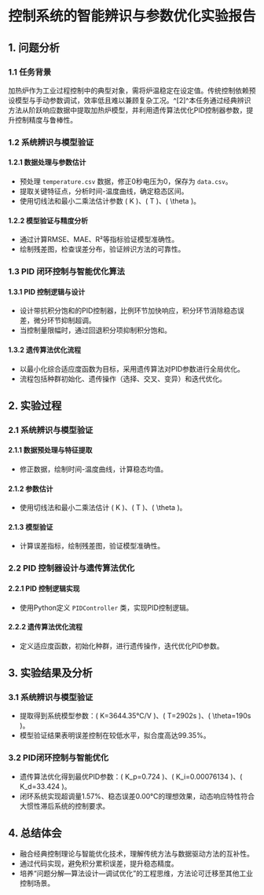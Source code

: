 # 控制系统的智能辨识与参数优化实验报告

## 1. 问题分析

### 1.1 任务背景

加热炉作为工业过程控制中的典型对象，需将炉温稳定在设定值。传统控制依赖预设模型与手动参数调试，效率低且难以兼顾复杂工况。^[2]^本任务通过经典辨识方法从阶跃响应数据中提取加热炉模型，并利用遗传算法优化PID控制器参数，提升控制精度与鲁棒性。

### 1.2 系统辨识与模型验证

#### 1.2.1 数据处理与参数估计

- 预处理 `temperature.csv` 数据，修正0秒电压为0，保存为 `data.csv`。
- 提取关键特征点，分析时间-温度曲线，确定稳态区间。
- 使用切线法和最小二乘法估计参数 \( K \)、\( T \)、\( \theta \)。

#### 1.2.2 模型验证与精度分析

- 通过计算RMSE、MAE、R²等指标验证模型准确性。
- 绘制残差图，检查误差分布，验证辨识方法的可靠性。

### 1.3 PID 闭环控制与智能优化算法

#### 1.3.1 PID 控制逻辑与设计

- 设计带抗积分饱和的PID控制器，比例环节加快响应，积分环节消除稳态误差，微分环节抑制超调。
- 当控制量限幅时，通过回退积分项抑制积分饱和。

#### 1.3.2 遗传算法优化流程

- 以最小化综合适应度函数为目标，采用遗传算法对PID参数进行全局优化。
- 流程包括种群初始化、遗传操作（选择、交叉、变异）和迭代优化。

## 2. 实验过程

### 2.1 系统辨识与模型验证

#### 2.1.1 数据预处理与特征提取

- 修正数据，绘制时间-温度曲线，计算稳态均值。

#### 2.1.2 参数估计

- 使用切线法和最小二乘法估计 \( K \)、\( T \)、\( \theta \)。

#### 2.1.3 模型验证

- 计算误差指标，绘制残差图，验证模型准确性。

### 2.2 PID 控制器设计与遗传算法优化

#### 2.2.1 PID 控制逻辑实现

- 使用Python定义 `PIDController` 类，实现PID控制逻辑。

#### 2.2.2 遗传算法优化流程

- 定义适应度函数，初始化种群，进行遗传操作，迭代优化PID参数。

## 3. 实验结果及分析

### 3.1 系统辨识与模型验证

- 提取得到系统模型参数：\( K=3644.35°C/V \)、\( T=2902s \)、\( \theta=190s \)。
- 模型验证结果表明误差控制在较低水平，拟合度高达99.35%。

### 3.2 PID闭环控制与智能优化

- 遗传算法优化得到最优PID参数：\( K_p=0.724 \)、\( K_i=0.00076134 \)、\( K_d=33.424 \)。
- 闭环系统实现超调量1.57%、稳态误差0.00℃的理想效果，动态响应特性符合大惯性滞后系统的控制要求。

## 4. 总结体会

- 融合经典控制理论与智能优化技术，理解传统方法与数据驱动方法的互补性。
- 通过代码实现，避免积分累积误差，提升稳态精度。
- 培养“问题分解—算法设计—调试优化”的工程思维，方法论可迁移至其他工业控制场景。

